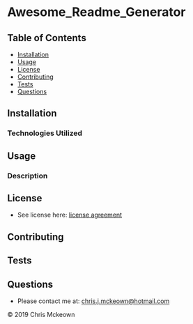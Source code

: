 # Awesome_Readme_Generator


## Table of Contents
* [Installation](#Installation)
* [Usage](#Usage)
* [License](#License)
* [Contributing](#Contributing)
* [Tests](#Tests)
* [Questions](#Questions)

## Installation


### Technologies Utilized


## Usage


### Description


## License

* See license here: <a href="https://github.com/chrisjmckeown/Awesome_Readme_Generator/blob/master/LICENSE" target="_blank">license agreement</a>

## Contributing


## Tests


## Questions

* Please contact me at: chris.j.mckeown@hotmail.com

© 2019 Chris Mckeown